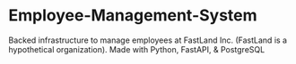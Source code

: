 # Employee-Management-System
Backed infrastructure to manage employees at FastLand Inc. (FastLand is a hypothetical organization). Made with Python, FastAPI, &amp; PostgreSQL 
